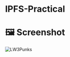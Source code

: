 # IPFS-Practical

# 🖼️ Screenshot
![LW3Punks](https://user-images.githubusercontent.com/67114280/188459974-a4a0ad45-fb6e-4768-8da7-d7eedebe04de.png)
